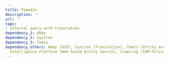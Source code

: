 ```yaml
---
title: Tamedia
description: ''
url: ''
tags:
- internal query with translation
dependency_1: Abby
dependency_2: Systran
dependency_3: Temis
dependency_others: Abby (OCR), Systran (Translation), Temis (Entity extraction), Cogito
  Intelligence Platform (Web based Entity Search), Crawling (IDM Police crawler)
---
```

